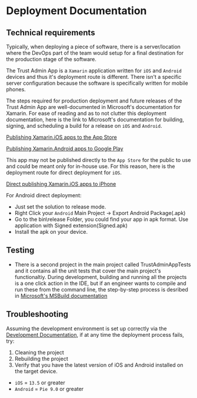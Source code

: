 # Deployment Documentation
## Technical requirements
Typically, when deploying a piece of software, there is a server/location where 
the DevOps part of the team would setup for a final destination for the production stage
of the software. 

The Trust Admin App is a `Xamarin` application written for 
`iOS` and `Android` devices and thus it's deployment route is different. 
There isn't a specific server configuration because the software is 
specifically written for mobile phones. 

The steps required for production deployment and future releases of
the Trust Admin App are well-documented in Microsoft's documentation for Xamarin. 
For ease of reading and as to not clutter this deployment documentation, here is the 
link to Microsoft's documentation for building, signing, and scheduling a build for a 
release on `iOS` and `Android`. 

[Publishing Xamarin.iOS apps to the App Store](https://docs.microsoft.com/en-us/xamarin/ios/deploy-test/app-distribution/app-store-distribution/publishing-to-the-app-store?tabs=macos)

[Publishing Xamarin.Android apps to Google Play](https://docs.microsoft.com/en-us/xamarin/ios/deploy-test/app-distribution/app-store-distribution/publishing-to-the-app-store?tabs=macos)

This app may not be published directly to the `App Store` for the public to use and could be meant only for in-house use. 
For this reason, here is the deployment route for direct deployment for `iOS`.

[Direct publishing Xamarin.iOS apps to iPhone](https://docs.microsoft.com/en-us/xamarin/ios/deploy-test/app-distribution/app-store-distribution/publishing-to-the-app-store?tabs=macos)

For Android direct deployment:
- Just set the solution to release mode.
- Right Click your `Android` Main Project -> Export Android Package(.apk)
- Go to the bin\release Folder, you could find your app in apk format. Use application with Signed extension(Signed.apk)
- Install the apk on your device.

## Testing
- There is a second project in the main project called TrustAdminAppTests and it contains all the unit tests that cover the main project's functionaltiy. During development, building and running all the projects is a one click action in the IDE, but if an engineer wants to compile and run these from the command line, the step-by-step process is desribed in [Microsoft's MSBuild documentation](https://docs.microsoft.com/en-us/visualstudio/msbuild/walkthrough-using-msbuild?view=vs-2019)
## Troubleshooting
Assuming the development environment is set up correctly via the [Development Documentation](Development.md), if at any time
the deployment process fails, try:
1. Cleaning the project
2. Rebuilding the project
3. Verify that you have the latest version of iOS and Android installed on the target device. 
- `iOS` = `13.5` or greater
- `Android` = `Pie 9.0` or greater
